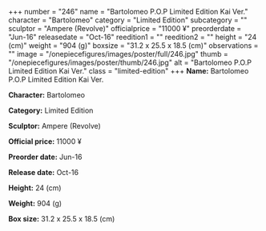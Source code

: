 +++
number = "246"
name = "Bartolomeo P.O.P Limited Edition Kai Ver."
character = "Bartolomeo"
category = "Limited Edition"
subcategory = ""
sculptor = "Ampere (Revolve)"
officialprice = "11000 ¥"
preorderdate = "Jun-16"
releasedate = "Oct-16"
reedition1 = ""
reedition2 = ""
height = "24 (cm)"
weight = "904 (g)"
boxsize = "31.2 x 25.5 x 18.5 (cm)"
observations = ""
image = "/onepiecefigures/images/poster/full/246.jpg"
thumb = "/onepiecefigures/images/poster/thumb/246.jpg"
alt = "Bartolomeo P.O.P Limited Edition Kai Ver."
class = "limited-edition"
+++
**Name:** Bartolomeo P.O.P Limited Edition Kai Ver.

**Character:** Bartolomeo

**Category:** Limited Edition 

**Sculptor:** Ampere (Revolve)

**Official price:** 11000 ¥

**Preorder date:** Jun-16

**Release date:** Oct-16

**Height:** 24 (cm)

**Weight:** 904 (g)

**Box size:** 31.2 x 25.5 x 18.5 (cm)

